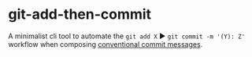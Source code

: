 # git-add-then-commit

A minimalist cli tool to automate the `git add X` ► `git commit -m '(Y): Z'`
workflow when composing
[conventional commit messages](https://conventionalcommits.org).
